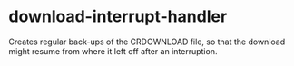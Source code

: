 # download-interrupt-handler
Creates regular back-ups of the CRDOWNLOAD file, so that the download might resume from where it left off after an interruption.
